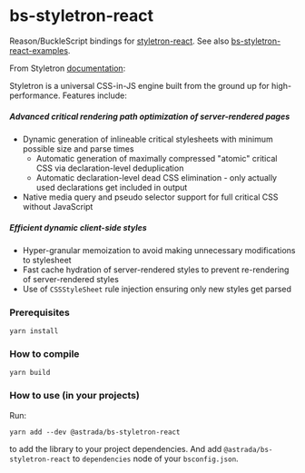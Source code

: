 bs-styletron-react
==================

Reason/BuckleScript bindings for
[styletron-react](https://github.com/rtsao/styletron/tree/master/packages/styletron-react).
See also
[bs-styletron-react-examples](https://github.com/astrada/bs-styletron-react-examples).

From Styletron [documentation](http://styletron.js.org/):

Styletron is a universal CSS-in-JS engine built from the ground up for
high-performance. Features include:

##### Advanced critical rendering path optimization of server-rendered pages

 * Dynamic generation of inlineable critical stylesheets with minimum possible
   size and parse times
    * Automatic generation of maximally compressed "atomic" critical CSS via
      declaration-level deduplication
    * Automatic declaration-level dead CSS elimination - only actually used
      declarations get included in output
 * Native media query and pseudo selector support for full critical CSS
   without JavaScript

##### Efficient dynamic client-side styles

 * Hyper-granular memoization to avoid making unnecessary modifications to
   stylesheet
 * Fast cache hydration of server-rendered styles to prevent re-rendering of
   server-rendered styles
 * Use of `CSSStyleSheet` rule injection ensuring only new styles get parsed

### Prerequisites

    yarn install

### How to compile

    yarn build

### How to use (in your projects)

Run:

    yarn add --dev @astrada/bs-styletron-react

to add the library to your project dependencies. And add
`@astrada/bs-styletron-react` to `dependencies` node of your `bsconfig.json`.

